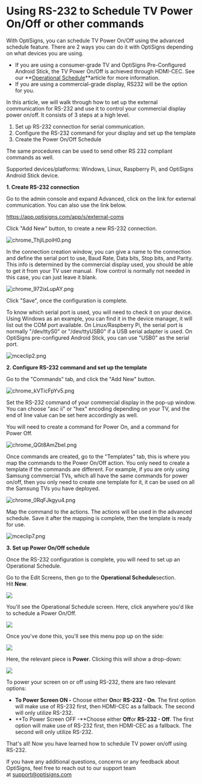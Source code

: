 # Using RS-232 to Schedule TV Power On/Off or other commands

With OptiSigns, you can schedule TV Power On/Off using the advanced schedule feature. There are 2 ways you can do it with OptiSigns depending on what devices you are using.

* If you are using a consumer-grade TV and OptiSigns Pre-Configured Android Stick, the TV Power On/Off is achieved through HDMI-CEC. See our **[Operational Schedule](https://support.optisigns.com/hc/en-us/articles/28598173096723-How-To-Create-and-Use-Operational-Schedules-HDMI-CEC-RS-232)**article for more information.
* If you are using a commercial-grade display, RS232 will be the option for you.

In this article, we will walk through how to set up the external communication for RS-232 and use it to control your commercial display power on/off. It consists of 3 steps at a high level.

1. Set up RS-232 connection for serial communication.
2. Configure the RS-232 command for your display and set up the template
3. Create the Power On/Off Schedule

The same procedures can be used to send other RS 232 compliant commands as well.

Supported devices/platforms: Windows, Linux, Raspberry Pi, and OptiSigns Android Stick device.

**1. Create RS-232 connection**

Go to the admin console and expand Advanced, click on the link for external communication. You can also use the link below.

<https://app.optisigns.com/app/s/external-coms>

Click "Add New" button, to create a new RS-232 connection.

![chrome_ThjlLpoiH0.png](https://support.optisigns.com/hc/article_attachments/32323154940819)

In the connection creation window, you can give a name to the connection and define the serial port to use, Baud Rate, Data bits, Stop bits, and Parity. This info is determined by the commercial display used, you should be able to get it from your TV user manual.  Flow control is normally not needed in this case, you can just leave it blank.

![chrome_972ixLupAY.png](https://support.optisigns.com/hc/article_attachments/32323154949651)

Click "Save", once the configuration is complete.

To know which serial port is used, you will need to check it on your device. Using Windows as an example, you can find it in the device manager, it will list out the COM port available. On Linux/Raspberry Pi, the serial port is normally "/dev/ttyS0" or "/dev/ttyUSB0" if a USB serial adapter is used. On OptiSigns pre-configured Android Stick, you can use "USB0" as the serial port.

![mceclip2.png](https://support.optisigns.com/hc/article_attachments/9062308259731)

**2. Configure RS-232 command and set up the template**

Go to the "Commands" tab, and click the "Add New" button.

![chrome_kVTicFpYv5.png](https://support.optisigns.com/hc/article_attachments/32323154954003)

Set the RS-232 command of your commercial display in the pop-up window. You can choose "asc ii" or "hex" encoding depending on your TV, and the end of line value can be set here accordingly as well.

You will need to create a command for Power On, and a command for Power Off.

![chrome_QGt8AmZbeI.png](https://support.optisigns.com/hc/article_attachments/32323291436947)

Once commands are created, go to the "Templates" tab, this is where you map the commands to the Power On/Off action. You only need to create a template if the commands are different. For example, if you are only using Samsung commercial TVs, which all have the same commands for power on/off, then you only need to create one template for it, it can be used on all the Samsung TVs you have deployed.

![chrome_0RqFJkgyu4.png](https://support.optisigns.com/hc/article_attachments/32323151390739)

Map the command to the actions. The actions will be used in the advanced schedule. Save it after the mapping is complete, then the template is ready for use.

![mceclip7.png](https://support.optisigns.com/hc/article_attachments/9062485175059)

**3. Set up Power On/Off schedule**

Once the RS-232 configuration is complete, you will need to set up an Operational Schedule.

Go to the Edit Screens, then go to the **Operational Schedule**section. Hit **New**.

![](https://support.optisigns.com/hc/article_attachments/40414890419859)

You'll see the Operational Schedule screen. Here, click anywhere you'd like to schedule a Power On/Off.

![](https://support.optisigns.com/hc/article_attachments/40414890422803)

Once you've done this, you'll see this menu pop up on the side:

![](https://support.optisigns.com/hc/article_attachments/40414884380947)

Here, the relevant piece is **Power**. Clicking this will show a drop-down:

![](https://support.optisigns.com/hc/article_attachments/40414890424723)

To power your screen on or off using RS-232, there are two relevant options:

* **To Power Screen ON -** Choose either **On**or **RS-232 - On**. The first option will make use of RS-232 first, then HDMI-CEC as a fallback. The second will only utilize RS-232.
* **To Power Screen OFF -**Choose either **Off**or **RS-232 - Off**. The first option will make use of RS-232 first, then HDMI-CEC as a fallback. The second will only utilize RS-232.

That's all! Now you have learned how to schedule TV power on/off using RS-232.

If you have any additional questions, concerns or any feedback about OptiSigns, feel free to reach out to our support team at [support@optisigns.com](mailto:support@optisigns.com)